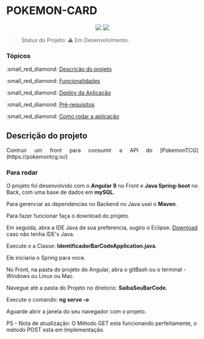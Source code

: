 # POKEMON-CARD
<p align="center">
<img src="https://img.shields.io/badge/Angular-9.1.1-red"> <img src="https://img.shields.io/badge/NETLIFY-DEPLOY-blue">
</p>


> Status do Projeto: :warning: Em Desenvolvimento.

### Tópicos 
:small_red_diamond: [Descrição do projeto](#descrição-do-projeto)

:small_red_diamond: [Funcionalidades](#funcionalidades)

:small_red_diamond: [Deploy da Aplicação](#deploy-da-aplicação-dash)

:small_red_diamond: [Pré-requisitos](#pré-requisitos)

:small_red_diamond: [Como rodar a aplicação](#como-rodar-a-aplicação-arrow_forward)

## Descrição do projeto
<p align="justify">
  Contruir um front para consumir a API do [PokemonTCG](https://pokemontcg.io/)
</p>


### **Para rodar**
O projeto foi desenvolvido com o **Angular 9** no Front e **Java Spring-boot** no Back, com uma base de dados em **mySQL**.

Para gerenciar as dependencias no Backend no Java usei o **Maven**.

Para fazer funcionar faça o download do projeto.

Em seguida, abra a IDE Java de sua preferencia, sugiro o Eclipse. [Download](https://www.eclipse.org/downloads/) caso não tenha IDE's Java.

Execute o a Classe: **IdentificadorBarCodeApplication.java**.

Ele iniciaria o Spring para voce.

No Front, na pasta do projeto do Angular, abra o gitBash ou o terminal - Windows ou Linux ou Mac.

Navegue até a pasta do Projeto no diretorio: **SaibaSeuBarCode**.


Execute o comando: **ng serve -o**

Aguarde abrir a janela do seu navegador com o projeto.

PS - Nota de atualização: O Método GET esta funcionando perfeitamente, o método POST esta em Implementação.